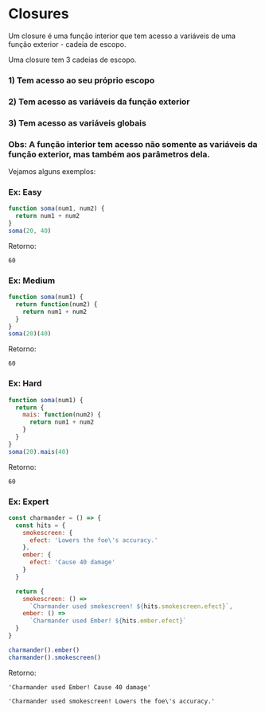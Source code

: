 # Closures

Um closure é uma função interior que tem acesso a variáveis de uma função exterior - cadeia de escopo.

Uma closure tem 3 cadeias de escopo.

### 1) Tem acesso ao seu próprio escopo 
### 2) Tem acesso as variáveis da função exterior
### 3) Tem acesso as variáveis globais

### Obs: A função interior tem acesso não somente as variáveis da função exterior, mas também aos parâmetros dela.

Vejamos alguns exemplos:

### Ex: Easy

```js
function soma(num1, num2) {
  return num1 + num2
}
soma(20, 40)
```

Retorno:
```
60
```

### Ex: Medium

```js
function soma(num1) {
  return function(num2) {
    return num1 + num2
  }
}
soma(20)(40)
```

Retorno:
```
60
```

### Ex: Hard

```js
function soma(num1) {
  return { 
    mais: function(num2) {
      return num1 + num2
    }
  }
}
soma(20).mais(40)
```

Retorno:
```
60
```

### Ex: Expert

```js
const charmander = () => {
  const hits = {
    smokescreen: {
      efect: 'Lowers the foe\'s accuracy.'
    },
    ember: {
      efect: 'Cause 40 damage'
    }
  }

  return {
    smokescreen: () => 
      `Charmander used smokescreen! ${hits.smokescreen.efect}`,
    ember: () => 
      `Charmander used Ember! ${hits.ember.efect}`
  }
}

charmander().ember()
charmander().smokescreen()
```

Retorno:
```
'Charmander used Ember! Cause 40 damage'
```
```
'Charmander used smokescreen! Lowers the foe\'s accuracy.'
```